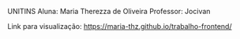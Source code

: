 UNITINS
Aluna: Maria Therezza de Oliveira
Professor: Jocivan

Link para visualização: https://maria-thz.github.io/trabalho-frontend/
